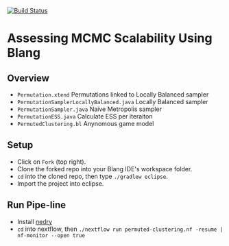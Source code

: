 [![Build Status](https://travis-ci.org/garyzhubc/blangGradAssignment-scaffold.png?branch=master)](https://travis-ci.org/garyzhubc/blangGradAssignment-scaffold)

# Assessing MCMC Scalability Using Blang

## Overview

- `Permutation.xtend` Permutations linked to Locally Balanced sampler
- `PermutationSamplerLocallyBalanced.java` Locally Balanced sampler
- `PermutationSampler.java` Naive Metropolis sampler
- `PermutationESS.java` Calculate ESS per iteraiton 
- `PermutedClustering.bl` Anynomous game model 

## Setup

- Click on `Fork` (top right).
- Clone the forked repo into your Blang IDE's workspace folder.
- `cd` into the cloned repo, then type `./gradlew eclipse`.
- Import the project into eclipse.

## Run Pipe-line

- Install [nedry](https://github.com/alexandrebouchard/nedry)
- `cd` into nextflow, then `./nextflow run permuted-clustering.nf -resume | nf-monitor --open true` 
